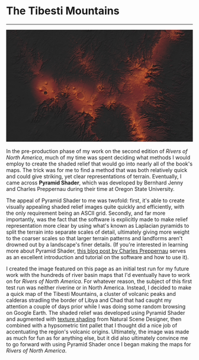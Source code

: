 # The Tibesti Mountains
---

<a href="../../img/tibesti.jpg"><img class="feature_full" src="../../img/tibesti.jpg" alt=""></a>

In the pre-production phase of my work on the second edition of *Rivers of North America*, much of my time was spent deciding what methods I would employ to create the shaded relief that would go into nearly all of the book's maps. The trick was for me to find a method that was both relatively quick and could give striking, yet clear representations of terrain. Eventually, I came across **Pyramid Shader**, which was developed by Bernhard Jenny and Charles Preppernau during their time at Oregon State University. 

The appeal of Pyramid Shader to me was twofold: first, it's able to create visually appealing shaded relief images quite quickly and efficiently, with the only requirement being an ASCII grid. Secondly, and far more importantly, was the fact that the software is explicitly made to make relief representation more clear by using what's known as Laplacian pyramids to split the terrain into separate scales of detail, ultimately giving more weight to the coarser scales so that larger terrain patterns and landforms aren't drowned out by a landscape's finer details. (If you're interested in learning more about Pyramid Shader, [this blog post by Charles Preppernau](https://geolographer.xyz/blog/2017/2/27/an-introduction-to-pyramid-shader) serves as an excellent introduction and tutorial on the software and how to use it). 

I created the image featured on this page as an initial test run for my future work with the hundreds of river basin maps that I'd eventually have to work on for *Rivers of North America*. For whatever reason, the subject of this first test run was neither riverine or in North America. Instead, I decided to make a quick map of the Tibesti Mountains, a cluster of volcanic peaks and calderas stradling the border of Libya and Chad that had caught my attention a couple of days prior while I was doing some random browsing on Google Earth. The shaded relief was developed using Pyramid Shader and augmented with [texture shading](http://www.textureshading.com/Home.html) from Natural Scene Designer, then combined with a hypsometric tint pallet that I thought did a nice job of accentuating the region's volcanic origins. Ultimately, the image was made as much for fun as for anything else, but it did also ultimately convince me to go forward with using Pyramid Shader once I began making the maps for *Rivers of North America*.